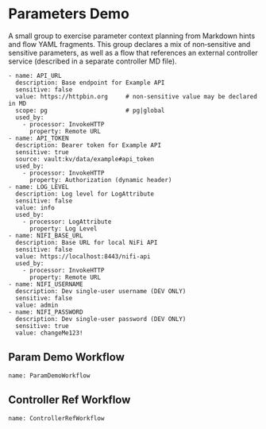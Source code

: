 # Parameters Demo

A small group to exercise parameter context planning from Markdown hints and
flow YAML fragments. This group declares a mix of non‑sensitive and sensitive
parameters, as well as a flow that references an external controller service
(described in a separate controller MD file).

```nifiparams
- name: API_URL
  description: Base endpoint for Example API
  sensitive: false
  value: https://httpbin.org     # non-sensitive value may be declared in MD
  scope: pg                      # pg|global
  used_by:
    - processor: InvokeHTTP
      property: Remote URL
- name: API_TOKEN
  description: Bearer token for Example API
  sensitive: true
  source: vault:kv/data/example#api_token
  used_by:
    - processor: InvokeHTTP
      property: Authorization (dynamic header)
- name: LOG_LEVEL
  description: Log level for LogAttribute
  sensitive: false
  value: info
  used_by:
    - processor: LogAttribute
      property: Log Level
- name: NIFI_BASE_URL
  description: Base URL for local NiFi API
  sensitive: false
  value: https://localhost:8443/nifi-api
  used_by:
    - processor: InvokeHTTP
      property: Remote URL
- name: NIFI_USERNAME
  description: Dev single-user username (DEV ONLY)
  sensitive: false
  value: admin
- name: NIFI_PASSWORD
  description: Dev single-user password (DEV ONLY)
  sensitive: true
  value: changeMe123!
```

## Param Demo Workflow
```nifidesc
name: ParamDemoWorkflow
```

## Controller Ref Workflow
```nifidesc
name: ControllerRefWorkflow
```

